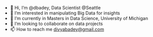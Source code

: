 - 👋 Hi, I’m @dbadey, Data Scientist @Seattle
- 👀 I’m interested in manipulating Big Data for insights
- 🌱 I’m currently in Masters in Data Science, University of Michigan
- 💞️ I’m looking to collaborate on data projects
- 📫 How to reach me divyabadey@gmail.com

<!---
dbadey/dbadey is a ✨ special ✨ repository because its `README.md` (this file) appears on your GitHub profile.
You can click the Preview link to take a look at your changes.
--->

